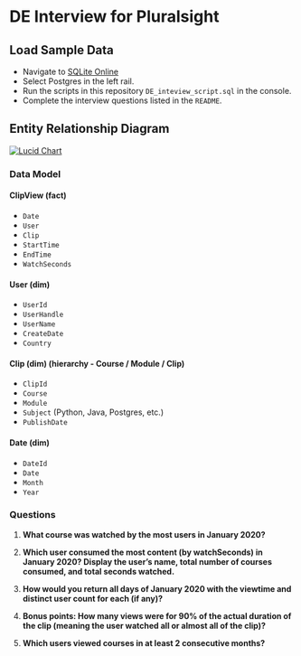 # DE Interview for Pluralsight

## Load Sample Data

*   Navigate to [SQLite Online](https://sqliteonline.com/)
*   Select Postgres in the left rail.
*   Run the scripts in this repository `DE_inteview_script.sql` in the console.
*   Complete the interview questions listed in the `README`.

## Entity Relationship Diagram


[![Lucid Chart](https://lucid.app/publicSegments/view/b66aaa89-0c1f-4b9d-ab94-0bc7df4a215f/image.jpeg "ERD")](https://lucid.app/publicSegments/view/b66aaa89-0c1f-4b9d-ab94-0bc7df4a215f/image.jpeg)

### Data Model

#### ClipView (fact)
- `Date`
- `User`
- `Clip`
- `StartTime`
- `EndTime`
- `WatchSeconds`

#### User (dim)
- `UserId`
- `UserHandle`
- `UserName`
- `CreateDate`
- `Country`

#### Clip (dim) (hierarchy - Course / Module / Clip)
- `ClipId`
- `Course`
- `Module`
- `Subject` (Python, Java, Postgres, etc.)
- `PublishDate`

#### Date (dim)
- `DateId`
- `Date`
- `Month`
- `Year`

### Questions

1. **What course was watched by the most users in January 2020?**

2. **Which user consumed the most content (by watchSeconds) in January 2020? Display the user’s name, total number of courses consumed, and total seconds watched.**

3. **How would you return all days of January 2020 with the viewtime and distinct user count for each (if any)?**

4. **Bonus points: How many views were for 90% of the actual duration of the clip (meaning the user watched all or almost all of the clip)?**

5. **Which users viewed courses in at least 2 consecutive months?**
